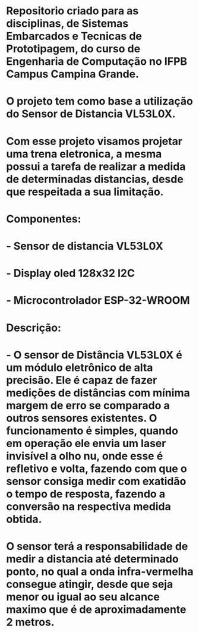 # Repositorio criado para as disciplinas, de Sistemas Embarcados e Tecnicas de Prototipagem, do curso de Engenharia de Computação no IFPB Campus Campina Grande.
# O projeto tem como base a utilização do Sensor de Distancia VL53L0X.
#
# Com esse projeto visamos projetar uma trena eletronica, a mesma possui a tarefa de realizar a medida de determinadas distancias, desde que respeitada a sua limitação. 
# 
# Componentes:
#     - Sensor de distancia VL53L0X
#     - Display oled 128x32 I2C
#     - Microcontrolador ESP-32-WROOM
#
# Descrição:
#     - O sensor de Distância VL53L0X é um módulo eletrônico de alta precisão. Ele é capaz de fazer medições de distâncias com mínima margem de erro se comparado a outros sensores existentes. O funcionamento é simples, quando em operação ele envia um laser invisível a olho nu, onde esse é refletivo e volta, fazendo com que o sensor consiga medir com exatidão o tempo de resposta, fazendo a conversão na respectiva medida obtida.
#
# O sensor terá a responsabilidade de medir a distancia até determinado ponto, no qual a onda infra-vermelha consegue atingir, desde que seja menor ou igual ao seu alcance maximo que é de aproximadamente 2 metros.
#
